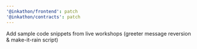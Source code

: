 ```yaml
---
'@inkathon/frontend': patch
'@inkathon/contracts': patch
---
```


Add sample code snippets from live workshops (greeter message reversion & make-it-rain script)
